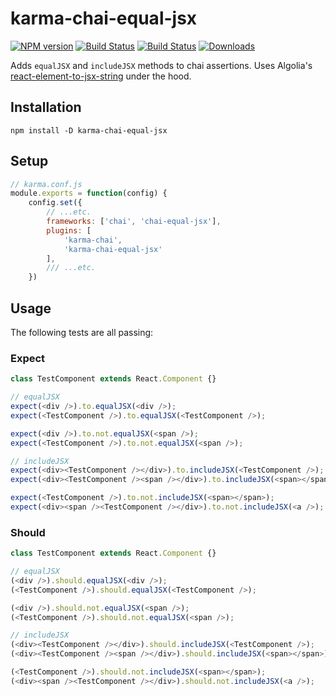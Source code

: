 # karma-chai-equal-jsx

[![NPM version](http://img.shields.io/npm/v/karma-chai-equal-jsx.svg?style=flat-square)](https://www.npmjs.org/package/karma-chai-equal-jsx)
[![Build Status](https://img.shields.io/travis/echenley/karma-chai-equal-jsx.svg?branch=master)](https://travis-ci.org/echenley/karma-chai-equal-jsx)
[![Build Status](https://img.shields.io/badge/license-MIT-green.svg?style=flat-square)](LICENSE)
[![Downloads](https://img.shields.io/npm/dm/karma-chai-equal-jsx.svg?style=flat-square)](http://npm-stat.com/charts.html?package=karma-chai-equal-jsx)

Adds `equalJSX` and `includeJSX` methods to chai assertions. Uses Algolia's [react-element-to-jsx-string](https://github.com/algolia/react-element-to-jsx-string) under the hood.

## Installation

```
npm install -D karma-chai-equal-jsx
```

## Setup

```javascript
// karma.conf.js
module.exports = function(config) {
    config.set({
        // ...etc.
        frameworks: ['chai', 'chai-equal-jsx'],
        plugins: [
            'karma-chai',
            'karma-chai-equal-jsx'
        ],
        /// ...etc.
    })
```

## Usage

The following tests are all passing:

### Expect

```javascript
class TestComponent extends React.Component {}

// equalJSX
expect(<div />).to.equalJSX(<div />);
expect(<TestComponent />).to.equalJSX(<TestComponent />);

expect(<div />).to.not.equalJSX(<span />);
expect(<TestComponent />).to.not.equalJSX(<span />);

// includeJSX
expect(<div><TestComponent /></div>).to.includeJSX(<TestComponent />);
expect(<div><TestComponent /><span /></div>).to.includeJSX(<span></span>);

expect(<TestComponent />).to.not.includeJSX(<span></span>);
expect(<div><span /><TestComponent /></div>).to.not.includeJSX(<a />);
```

### Should

```javascript
class TestComponent extends React.Component {}

// equalJSX
(<div />).should.equalJSX(<div />);
(<TestComponent />).should.equalJSX(<TestComponent />);

(<div />).should.not.equalJSX(<span />);
(<TestComponent />).should.not.equalJSX(<span />);

// includeJSX
(<div><TestComponent /></div>).should.includeJSX(<TestComponent />);
(<div><TestComponent /><span /></div>).should.includeJSX(<span></span>);

(<TestComponent />).should.not.includeJSX(<span></span>);
(<div><span /><TestComponent /></div>).should.not.includeJSX(<a />);
```

